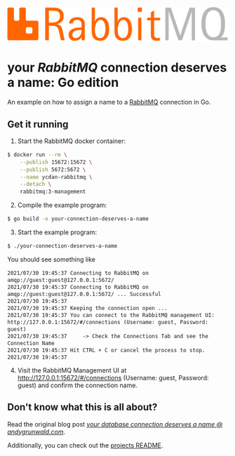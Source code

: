 ![RabbitMQ logo](../../images/rabbitmq-logo.png)

# your _RabbitMQ_ connection deserves a name: Go edition

An example on how to assign a name to a [RabbitMQ](https://www.rabbitmq.com/) connection in Go.

## Get it running

1. Start the RabbitMQ docker container:
```sh
$ docker run --rm \
    --publish 15672:15672 \
    --publish 5672:5672 \
    --name ycdan-rabbitmq \
    --detach \
    rabbitmq:3-management
```

2. Compile the example program:
```sh
$ go build -o your-connection-deserves-a-name
```

3. Start the example program:
```sh
$ ./your-connection-deserves-a-name
```

You should see something like

```
2021/07/30 19:45:37 Connecting to RabbitMQ on amqp://guest:guest@127.0.0.1:5672/
2021/07/30 19:45:37 Connecting to RabbitMQ on amqp://guest:guest@127.0.0.1:5672/ ... Successful
2021/07/30 19:45:37
2021/07/30 19:45:37 Keeping the connection open ...
2021/07/30 19:45:37 You can connect to the RabbitMQ management UI: http://127.0.0.1:15672/#/connections (Username: guest, Password: guest)
2021/07/30 19:45:37 	-> Check the Connections Tab and see the Connection Name
2021/07/30 19:45:37 Hit CTRL + C or cancel the process to stop.
2021/07/30 19:45:37
```

4. Visit the RabbitMQ Management UI at http://127.0.0.1:15672/#/connections (Username: guest, Password: guest) and confirm the connection name.

## Don't know what this is all about?

Read the original blog post [_your database connection deserves a name @ andygrunwald.com_](https://andygrunwald.com/blog/your-database-connection-deserves-a-name/ "Article your database connection deserves a name at Andy Grunwalds blog").

Additionally, you can check out the [projects README](https://github.com/andygrunwald/your-connection-deserves-a-name#readme).